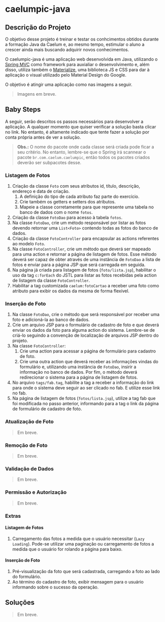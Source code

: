 # caelumpic-java

## Descrição do Projeto

O objetivo desse projeto é treinar e testar os conhcimentos obtidos durante a formação Java da Caelum e, ao mesmo tempo, estimular o aluno a crescer ainda mais buscando adquirir novos conhecimentos.

O caelumpic-java é uma aplicação web desenvolvida em Java, utilizando o [Spring MVC](https://spring.io/) como framework para auxialiar o desenvolvimento e, além disso, utiliza também o [Materialize](http://materializecss.com/), uma biblioteca JS e CSS para dar à aplicação o visual utilizado pelo Material Design do Google.

O objetivo é atingir uma aplicação como nas imagens a seguir.

> Imagens em breve.

## Baby Steps

A seguir, serão descritos os passos necessários para desenvolver a aplicação. A qualquer momento que quiser verificar a solução basta clicar no link. No entanto, é altamente indicado que tente fazer a solução por conta própria antes de ver a solução.

> **Obs.:** O nome do pacote onde cada classe será criada pode ficar a seu critério. No entanto, lembre-se que o Spring irá scannear o pacote `br.com.caelum.caelumpic`, então todos os pacotes criados deverão ser subpacotes desse.

### Listagem de Fotos
1. Criação da classe `Foto` com seus atributos id, título, descrição, endereço e data de criação.
    1. A definição do tipo de cada atributo faz parte do exercício.
    1. Crie também os getters e setters dos atributos.
    1. Mapeie a classe corretamente para que represente uma tabela no banco de dados com o nome `fotos`.
1. Criação da classe `FotoDao` para acesso à tabela `fotos`.
1. Na classe `FotoDao`, crie um método responsável por listar as fotos devendo retornar uma `List<Foto>` contendo todas as fotos do banco de dados.
1.  Criação da classe `FotoController` para encapsular as actions referentes ao modelo `Foto`.
1. Na classe `FotoController`, crie um método que deverá ser mapeado para uma action e retornar a página de listagem de fotos. Esse método deverá ser capaz de obter através de uma instância de `FotoDao` a lista de fotos e enviar para a página JSP que será carregada em seguida.
1. Na página já criada para listagem de fotos (`foto/lista.jsp`), habilitar o uso da tag `c:forEach` do JSTL para listar as fotos recebidas pela action de listagem da classe `FotoController`.
1. Habilitar a tag customizada `caelum:fotoCartao` a receber uma foto como atributo para exibir os dados da mesma de forma flexível.

### Inserção de Foto
1. Na classe `FotoDao`, crie o método que será responsável por receber uma foto e adicioná-la ao banco de dados.
1. Crie um arquivo JSP para o formulário de cadastro de foto e que deverá enviar os dados da foto para alguma action do sistema. Lembre-se de criá-lo seguindo a convenção de localização de arquivos JSP dentro do projeto.
1. Na classe `FotoController`:
    1. Crie uma action para acessar a página de formulário para cadastro de foto.
    1. Crie uma outra action que deverá receber as informações vindas do formulário e, utilizando uma instância de `FotoDao`, insirir a informação no banco de dados. Por fim, o método deverá redirecionar o sistema para a página de listagem de fotos.
1.  No arquivo `tags/fab.tag`, habilite a tag a receber a informação do link para onde o sistema deve seguir ao ser clicado no fab. E utilize esse link no fab.
1. Na página de listagem de fotos (`fotos/lista.jsp`), utilize a tag fab que foi modificada no passo anterior, informando para a tag o link da página de formulário de cadastro de foto.

### Atualização de Foto
> Em breve.

### Remoção de Foto
> Em breve.

### Validação de Dados
> Em breve.

### Permissão e Autorização
> Em breve.

### Extras

#### Listagem de Fotos
1. Carregamento das fotos a medida que o usuário necessitar (`Lazy Loading`). Pode-se utilizar uma paginação ou carregamento de fotos a medida que o usuário for rolando a página para baixo.

#### Inserção de Foto
1. Pré-visualização da foto que será cadastrada, carregando a foto ao lado do formulário.
1. Ao término do cadastro de foto, exibir mensagem para o usuário informando sobre o sucesso da operação.

## Soluções
> Em breve.